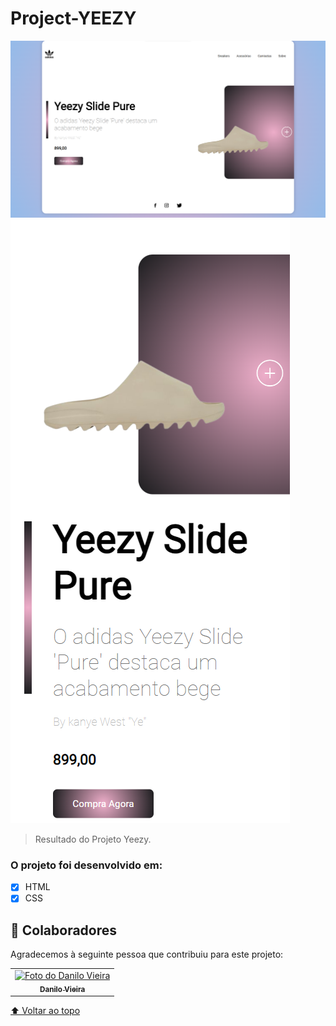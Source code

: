 # Project-YEEZY

<img src="./ASSENTS/1.png" alt="print">
<img src="./ASSENTS/2.png" alt="print-cell">

> Resultado do Projeto Yeezy.




### O projeto foi desenvolvido em:



- [x] HTML
- [x] CSS
## 🤝 Colaboradores

Agradecemos à seguinte pessoa que contribuiu para este projeto:

<table>
  <tr>
    <td align="center">
      <a href="https://github.com/danilovgl">
        <img src="https://avatars3.githubusercontent.com/u/31936044" width="100px;" alt="Foto do Danilo Vieira"/><br>
        <sub>
          <b>Danilo Vieira</b>
        </sub>
      </a>
    </td>
    
</table>


[⬆ Voltar ao topo](#project-yeezy)<br>
